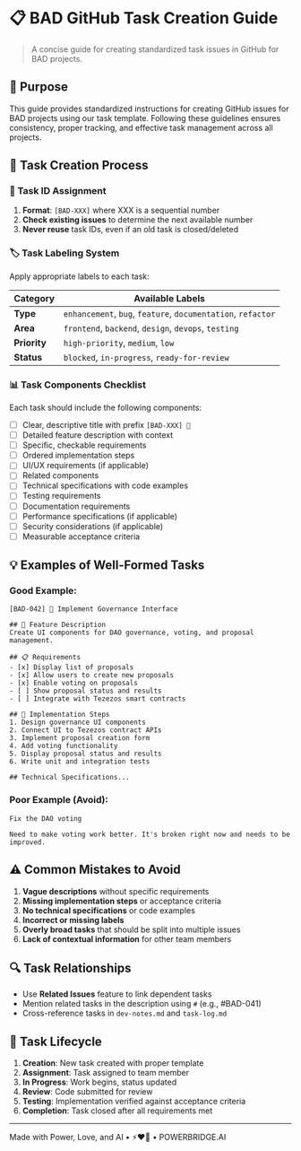 # 📋 BAD GitHub Task Creation Guide

> A concise guide for creating standardized task issues in GitHub for BAD projects.

## 🎯 Purpose

This guide provides standardized instructions for creating GitHub issues for BAD projects using our task template. Following these guidelines ensures consistency, proper tracking, and effective task management across all projects.

## 📝 Task Creation Process

### 🔢 Task ID Assignment

1. **Format**: `[BAD-XXX]` where XXX is a sequential number
2. **Check existing issues** to determine the next available number
3. **Never reuse** task IDs, even if an old task is closed/deleted

### 🏷️ Task Labeling System

Apply appropriate labels to each task:

| Category | Available Labels |
|----------|------------------|
| **Type** | `enhancement`, `bug`, `feature`, `documentation`, `refactor` |
| **Area** | `frontend`, `backend`, `design`, `devops`, `testing` |
| **Priority** | `high-priority`, `medium`, `low` |
| **Status** | `blocked`, `in-progress`, `ready-for-review` |

### 📊 Task Components Checklist

Each task should include the following components:

- [ ] Clear, descriptive title with prefix `[BAD-XXX] 🔧`
- [ ] Detailed feature description with context
- [ ] Specific, checkable requirements
- [ ] Ordered implementation steps
- [ ] UI/UX requirements (if applicable)
- [ ] Related components
- [ ] Technical specifications with code examples
- [ ] Testing requirements
- [ ] Documentation requirements
- [ ] Performance specifications (if applicable)
- [ ] Security considerations (if applicable)
- [ ] Measurable acceptance criteria

## 💡 Examples of Well-Formed Tasks

### Good Example:

```
[BAD-042] 🔧 Implement Governance Interface

## 🚀 Feature Description
Create UI components for DAO governance, voting, and proposal management.

## 📋 Requirements
- [x] Display list of proposals
- [x] Allow users to create new proposals
- [x] Enable voting on proposals
- [ ] Show proposal status and results
- [ ] Integrate with Tezezos smart contracts

## 📝 Implementation Steps
1. Design governance UI components
2. Connect UI to Tezezos contract APIs
3. Implement proposal creation form
4. Add voting functionality
5. Display proposal status and results
6. Write unit and integration tests

## Technical Specifications...
```

### Poor Example (Avoid):

```
Fix the DAO voting

Need to make voting work better. It's broken right now and needs to be improved.
```

## ⚠️ Common Mistakes to Avoid

1. **Vague descriptions** without specific requirements
2. **Missing implementation steps** or acceptance criteria
3. **No technical specifications** or code examples
4. **Incorrect or missing labels**
5. **Overly broad tasks** that should be split into multiple issues
6. **Lack of contextual information** for other team members

## 🔍 Task Relationships

- Use **Related Issues** feature to link dependent tasks
- Mention related tasks in the description using `#` (e.g., #BAD-041)
- Cross-reference tasks in `dev-notes.md` and `task-log.md`

## 🔄 Task Lifecycle

1. **Creation**: New task created with proper template
2. **Assignment**: Task assigned to team member
3. **In Progress**: Work begins, status updated
4. **Review**: Code submitted for review
5. **Testing**: Implementation verified against acceptance criteria
6. **Completion**: Task closed after all requirements met

---

Made with Power, Love, and AI • ⚡️❤️🤖 • POWERBRIDGE.AI 